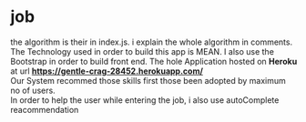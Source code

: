 # job
the algorithm is their in index.js.
i explain the whole algorithm in comments.
<br>
The Technology used in order to build this app is MEAN.
I also use the Bootstrap in order to build front end.
The hole Application hosted on <b>Heroku </b> at url <b>https://gentle-crag-28452.herokuapp.com/ </b>
<br>
Our System recommed those skills first those been adopted by maximum no of users.
<br>
In order to help the user while entering the job, i also use autoComplete reacommendation
